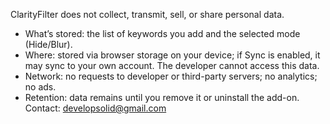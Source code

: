 ClarityFilter does not collect, transmit, sell, or share personal data.
- What’s stored: the list of keywords you add and the selected mode (Hide/Blur).
- Where: stored via browser storage on your device; if Sync is enabled, it may sync to your own account. The developer cannot access this data.
- Network: no requests to developer or third-party servers; no analytics; no ads.
- Retention: data remains until you remove it or uninstall the add-on.
Contact: developsolid@gmail.com